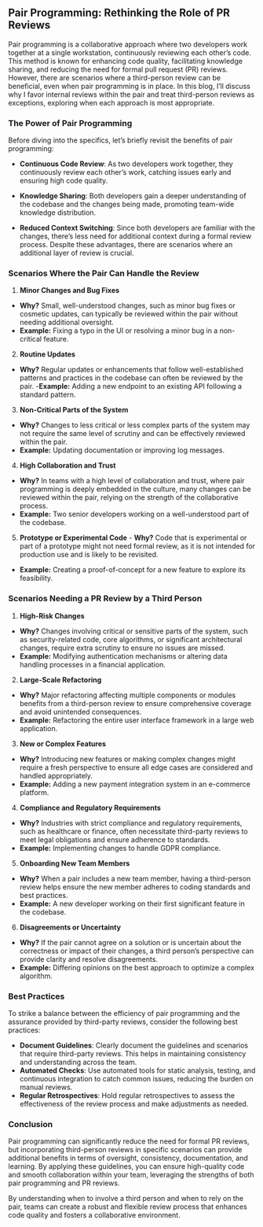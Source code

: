 ## Pair Programming: Rethinking the Role of PR Reviews

Pair programming is a collaborative approach where two developers work together at a single workstation, continuously reviewing each other’s code. This method is known for enhancing code quality, facilitating knowledge sharing, and reducing the need for formal pull request (PR) reviews. However, there are scenarios where a third-person review can be beneficial, even when pair programming is in place. In this blog, I’ll discuss why I favor internal reviews within the pair and treat third-person reviews as exceptions, exploring when each approach is most appropriate.

### The Power of Pair Programming

Before diving into the specifics, let’s briefly revisit the benefits of pair programming:

- **Continuous Code Review**: As two developers work together, they continuously review each other’s work, catching issues early and ensuring high code quality.

- **Knowledge Sharing**: Both developers gain a deeper understanding of the codebase and the changes being made, promoting team-wide knowledge distribution.

- **Reduced Context Switching**: Since both developers are familiar with the changes, there’s less need for additional context during a formal review process. Despite these advantages, there are scenarios where an additional layer of review is crucial.

### Scenarios Where the Pair Can Handle the Review

1. **Minor Changes and Bug Fixes**

- **Why?** Small, well-understood changes, such as minor bug fixes or cosmetic updates, can typically be reviewed within the pair without needing additional oversight.
- **Example:** Fixing a typo in the UI or resolving a minor bug in a non-critical feature.

2. **Routine Updates**

- **Why?** Regular updates or enhancements that follow well-established patterns and practices in the codebase can often be reviewed by the pair. -**Example:** Adding a new endpoint to an existing API following a standard pattern.

3. **Non-Critical Parts of the System**

- **Why?** Changes to less critical or less complex parts of the system may not require the same level of scrutiny and can be effectively reviewed within the pair.
- **Example:** Updating documentation or improving log messages.

4. **High Collaboration and Trust**

- **Why?** In teams with a high level of collaboration and trust, where pair programming is deeply embedded in the culture, many changes can be reviewed within the pair, relying on the strength of the collaborative process.
- **Example:** Two senior developers working on a well-understood part of the codebase.

5. **Prototype or Experimental Code** - **Why?** Code that is experimental or part of a prototype might not need formal review, as it is not intended for production use and is likely to be revisited.

- **Example:** Creating a proof-of-concept for a new feature to explore its feasibility.

### Scenarios Needing a PR Review by a Third Person

1. **High-Risk Changes**

- **Why?** Changes involving critical or sensitive parts of the system, such as security-related code, core algorithms, or significant architectural changes, require extra scrutiny to ensure no issues are missed.
- **Example:** Modifying authentication mechanisms or altering data handling processes in a financial application.

2. **Large-Scale Refactoring**

- **Why?** Major refactoring affecting multiple components or modules benefits from a third-person review to ensure comprehensive coverage and avoid unintended consequences.
- **Example:** Refactoring the entire user interface framework in a large web application.

3. **New or Complex Features**

- **Why?** Introducing new features or making complex changes might require a fresh perspective to ensure all edge cases are considered and handled appropriately.
- **Example:** Adding a new payment integration system in an e-commerce platform.

4. **Compliance and Regulatory Requirements**

- **Why?** Industries with strict compliance and regulatory requirements, such as healthcare or finance, often necessitate third-party reviews to meet legal obligations and ensure adherence to standards.
- **Example:** Implementing changes to handle GDPR compliance.

5. **Onboarding New Team Members**

- **Why?** When a pair includes a new team member, having a third-person review helps ensure the new member adheres to coding standards and best practices.
- **Example:** A new developer working on their first significant feature in the codebase.

6. **Disagreements or Uncertainty**

- **Why?** If the pair cannot agree on a solution or is uncertain about the correctness or impact of their changes, a third person’s perspective can provide clarity and resolve disagreements.
- **Example:** Differing opinions on the best approach to optimize a complex algorithm.

### Best Practices

To strike a balance between the efficiency of pair programming and the assurance provided by third-party reviews, consider the following best practices:

- **Document Guidelines**: Clearly document the guidelines and scenarios that require third-party reviews. This helps in maintaining consistency and understanding across the team.
- **Automated Checks**: Use automated tools for static analysis, testing, and continuous integration to catch common issues, reducing the burden on manual reviews.
- **Regular Retrospectives**: Hold regular retrospectives to assess the effectiveness of the review process and make adjustments as needed.

### Conclusion

Pair programming can significantly reduce the need for formal PR reviews, but incorporating third-person reviews in specific scenarios can provide additional benefits in terms of oversight, consistency, documentation, and learning. By applying these guidelines, you can ensure high-quality code and smooth collaboration within your team, leveraging the strengths of both pair programming and PR reviews.

By understanding when to involve a third person and when to rely on the pair, teams can create a robust and flexible review process that enhances code quality and fosters a collaborative environment.
